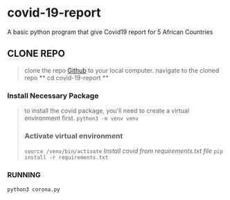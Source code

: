 # covid-19-report
A basic python program that give Covid19 report for 5 African Countries

## CLONE REPO   
> clone the repo [Github](https://github.com/nicholas-karimi/covid-19-report.git)
> to your local computer.
> navigate to the cloned repo ** cd covid-19-report **

### Install Necessary Package
> to install the covid package, you'll need to create a virtual environment first.
> `python3 -m venv venv`
> ### Activate virtual environment
> `source /venv/bin/activate`
> _Install covid from requirements.txt file_
>  `pip install -r requirements.txt`

### RUNNING
`python3 corona.py `